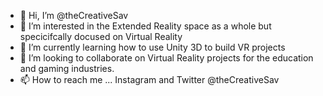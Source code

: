 - 👋 Hi, I’m @theCreativeSav
- 👀 I’m interested in the Extended Reality space as a whole but specicifcally docused on Virtual Reality
- 🌱 I’m currently learning how to use Unity 3D to build VR projects
- 💞️ I’m looking to collaborate on Virtual Reality projects for the education and gaming industries.
- 📫 How to reach me ... Instagram and Twitter @theCreativeSav

<!---
theCreativeSav/theCreativeSav is a ✨ special ✨ repository because its `README.md` (this file) appears on your GitHub profile.
You can click the Preview link to take a look at your changes.
--->
